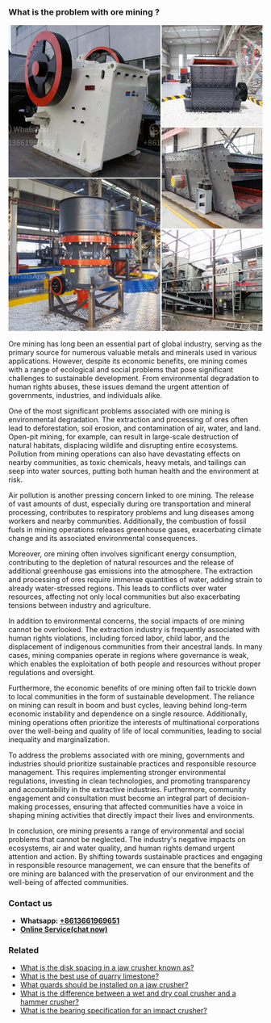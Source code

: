 <h3>What is the problem with ore mining ?</h3><img src='1701743472.jpg' alt=''><p>Ore mining has long been an essential part of global industry, serving as the primary source for numerous valuable metals and minerals used in various applications. However, despite its economic benefits, ore mining comes with a range of ecological and social problems that pose significant challenges to sustainable development. From environmental degradation to human rights abuses, these issues demand the urgent attention of governments, industries, and individuals alike.</p><p>One of the most significant problems associated with ore mining is environmental degradation. The extraction and processing of ores often lead to deforestation, soil erosion, and contamination of air, water, and land. Open-pit mining, for example, can result in large-scale destruction of natural habitats, displacing wildlife and disrupting entire ecosystems. Pollution from mining operations can also have devastating effects on nearby communities, as toxic chemicals, heavy metals, and tailings can seep into water sources, putting both human health and the environment at risk.</p><p>Air pollution is another pressing concern linked to ore mining. The release of vast amounts of dust, especially during ore transportation and mineral processing, contributes to respiratory problems and lung diseases among workers and nearby communities. Additionally, the combustion of fossil fuels in mining operations releases greenhouse gases, exacerbating climate change and its associated environmental consequences.</p><p>Moreover, ore mining often involves significant energy consumption, contributing to the depletion of natural resources and the release of additional greenhouse gas emissions into the atmosphere. The extraction and processing of ores require immense quantities of water, adding strain to already water-stressed regions. This leads to conflicts over water resources, affecting not only local communities but also exacerbating tensions between industry and agriculture.</p><p>In addition to environmental concerns, the social impacts of ore mining cannot be overlooked. The extraction industry is frequently associated with human rights violations, including forced labor, child labor, and the displacement of indigenous communities from their ancestral lands. In many cases, mining companies operate in regions where governance is weak, which enables the exploitation of both people and resources without proper regulations and oversight.</p><p>Furthermore, the economic benefits of ore mining often fail to trickle down to local communities in the form of sustainable development. The reliance on mining can result in boom and bust cycles, leaving behind long-term economic instability and dependence on a single resource. Additionally, mining operations often prioritize the interests of multinational corporations over the well-being and quality of life of local communities, leading to social inequality and marginalization.</p><p>To address the problems associated with ore mining, governments and industries should prioritize sustainable practices and responsible resource management. This requires implementing stronger environmental regulations, investing in clean technologies, and promoting transparency and accountability in the extractive industries. Furthermore, community engagement and consultation must become an integral part of decision-making processes, ensuring that affected communities have a voice in shaping mining activities that directly impact their lives and environments.</p><p>In conclusion, ore mining presents a range of environmental and social problems that cannot be neglected. The industry's negative impacts on ecosystems, air and water quality, and human rights demand urgent attention and action. By shifting towards sustainable practices and engaging in responsible resource management, we can ensure that the benefits of ore mining are balanced with the preservation of our environment and the well-being of affected communities.</p><h3>Contact us</h3><ul><li><strong>Whatsapp:&nbsp;<a href="https://wa.me/8613661969651">+8613661969651</a></strong></li><li><a href="https://swt.shibang-china.com/?git&amp;zhl&amp;What is the problem with ore mining "><strong>Online Service(chat now)</strong></a></li></ul><h3>Related</h3><ul><li><a href='What is the disk spacing in a jaw crusher known as.md'>What is the disk spacing in a jaw crusher known as?</a></li><li><a href='What is the best use of quarry limestone.md'>What is the best use of quarry limestone?</a></li><li><a href='What guards should be installed on a jaw crusher.md'>What guards should be installed on a jaw crusher?</a></li><li><a href='What is the difference between a wet and dry coal crusher and a hammer crusher.md'>What is the difference between a wet and dry coal crusher and a hammer crusher?</a></li><li><a href='What is the bearing specification for an impact crusher.md'>What is the bearing specification for an impact crusher?</a></li></ul>
